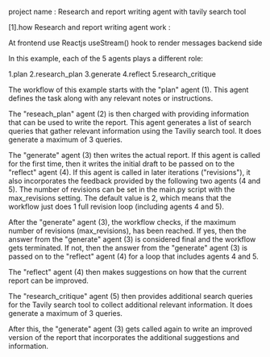 
project name : Research and report writing agent with tavily search tool

[1].how Research and report writing agent work :

At frontend use Reactjs useStream() hook to render messages
backend side

In this example, each of the 5 agents plays a different role:

1.plan
2.research_plan
3.generate
4.reflect
5.research_critique

The workflow of this example starts with the "plan" agent (1). This agent defines the task along with any relevant notes or instructions.

The "reseach_plan" agent (2) is then charged with providing information that can be used to write the report. This agent generates a list of search queries that gather relevant information using the Taviliy search tool. It does generate a maximum of 3 queries.

The "generate" agent (3) then writes the actual report. If this agent is called for the first time, then it writes the initial draft to be passed on to the "reflect" agent (4). If this agent is called in later iterations ("revisions"), it also incorporates the feedback provided by the following two agents (4 and 5). The number of revisions can be set in the main.py script with the max_revisions setting. The default value is 2, which means that the workflow just does 1 full revision loop (including agents 4 and 5).

After the "generate" agent (3), the workflow checks, if the maximum number of revisions (max_revisions), has been reached. If yes, then the answer from the "generate" agent (3) is considered final and the workflow gets terminated. If not, then the answer from the "generate" agent (3) is passed on to the "reflect" agent (4) for a loop that includes agents 4 and 5.

The "reflect" agent (4) then makes suggestions on how that the current report can be improved.

The "research_critique" agent (5) then provides additional search queries for the Tavily search tool to collect additional relevant information. It does generate a maximum of 3 queries.

After this, the "generate" agent (3) gets called again to write an improved version of the report that incorporates the additional suggestions and information.










